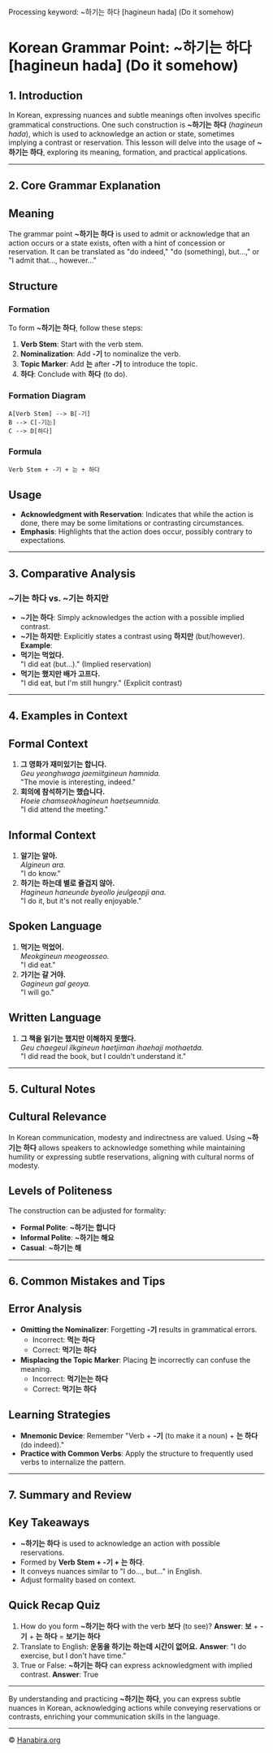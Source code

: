 Processing keyword: ~하기는 하다 [hagineun hada] (Do it somehow)
# Korean Grammar Point: ~하기는 하다 [hagineun hada] (Do it somehow)

## 1. Introduction
In Korean, expressing nuances and subtle meanings often involves specific grammatical constructions. One such construction is **~하기는 하다** (*hagineun hada*), which is used to acknowledge an action or state, sometimes implying a contrast or reservation. This lesson will delve into the usage of **~하기는 하다**, exploring its meaning, formation, and practical applications.

---
## 2. Core Grammar Explanation
## Meaning
The grammar point **~하기는 하다** is used to admit or acknowledge that an action occurs or a state exists, often with a hint of concession or reservation. It can be translated as "do indeed," "do (something), but...," or "I admit that..., however..."
## Structure
### Formation
To form **~하기는 하다**, follow these steps:
1. **Verb Stem**: Start with the verb stem.
2. **Nominalization**: Add **-기** to nominalize the verb.
3. **Topic Marker**: Add **는** after **-기** to introduce the topic.
4. **하다**: Conclude with **하다** (to do).
### Formation Diagram
```
A[Verb Stem] --> B[-기]
B --> C[-기는]
C --> D[하다]
```
### Formula
```
Verb Stem + -기 + 는 + 하다
```
## Usage
- **Acknowledgment with Reservation**: Indicates that while the action is done, there may be some limitations or contrasting circumstances.
- **Emphasis**: Highlights that the action does occur, possibly contrary to expectations.
---
## 3. Comparative Analysis
### ~기는 하다 vs. ~기는 하지만
- **~기는 하다**: Simply acknowledges the action with a possible implied contrast.
- **~기는 하지만**: Explicitly states a contrast using **하지만** (but/however).
**Example**:
- **먹기는 먹었다.**  
  "I did eat (but...)." (Implied reservation)
- **먹기는 했지만 배가 고프다.**  
  "I did eat, but I'm still hungry." (Explicit contrast)
---
## 4. Examples in Context
## Formal Context
1. **그 영화가 재미있기는 합니다.**  
   *Geu yeonghwaga jaemiitgineun hamnida.*  
   "The movie is interesting, indeed."
2. **회의에 참석하기는 했습니다.**  
   *Hoeie chamseokhagineun haetseumnida.*  
   "I did attend the meeting."
## Informal Context
1. **알기는 알아.**  
   *Algineun ara.*  
   "I do know."
2. **하기는 하는데 별로 즐겁지 않아.**  
   *Hagineun haneunde byeollo jeulgeopji ana.*  
   "I do it, but it's not really enjoyable."
## Spoken Language
1. **먹기는 먹었어.**  
   *Meokgineun meogeosseo.*  
   "I did eat."
2. **가기는 갈 거야.**  
   *Gagineun gal geoya.*  
   "I will go."
## Written Language
1. **그 책을 읽기는 했지만 이해하지 못했다.**  
   *Geu chaegeul ilkgineun haetjiman ihaehaji mothaetda.*  
   "I did read the book, but I couldn't understand it."
---
## 5. Cultural Notes
## Cultural Relevance
In Korean communication, modesty and indirectness are valued. Using **~하기는 하다** allows speakers to acknowledge something while maintaining humility or expressing subtle reservations, aligning with cultural norms of modesty.
## Levels of Politeness
The construction can be adjusted for formality:
- **Formal Polite**: **~하기는 합니다**
- **Informal Polite**: **~하기는 해요**
- **Casual**: **~하기는 해**
---
## 6. Common Mistakes and Tips
## Error Analysis
- **Omitting the Nominalizer**: Forgetting **-기** results in grammatical errors.
  - Incorrect: **먹는 하다**
  - Correct: **먹기는 하다**
- **Misplacing the Topic Marker**: Placing **는** incorrectly can confuse the meaning.
  - Incorrect: **먹기는는 하다**
  - Correct: **먹기는 하다**
## Learning Strategies
- **Mnemonic Device**: Remember "Verb + **-기** (to make it a noun) + **는 하다** (do indeed)."
- **Practice with Common Verbs**: Apply the structure to frequently used verbs to internalize the pattern.
---
## 7. Summary and Review
## Key Takeaways
- **~하기는 하다** is used to acknowledge an action with possible reservations.
- Formed by **Verb Stem + -기 + 는 하다**.
- It conveys nuances similar to "I do..., but..." in English.
- Adjust formality based on context.
## Quick Recap Quiz
1. How do you form **~하기는 하다** with the verb **보다** (to see)?
   **Answer**: **보** + **-기** + **는 하다** = **보기는 하다**
2. Translate to English: **운동을 하기는 하는데 시간이 없어요.**
   **Answer**: "I do exercise, but I don't have time."
3. True or False: **~하기는 하다** can express acknowledgment with implied contrast.
   **Answer**: True
---
By understanding and practicing **~하기는 하다**, you can express subtle nuances in Korean, acknowledging actions while conveying reservations or contrasts, enriching your communication skills in the language.

---
© [Hanabira.org](https://hanabira.org)
